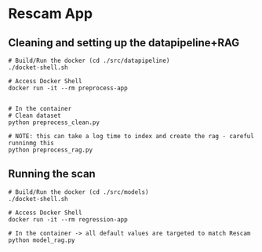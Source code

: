 # Rescam App
## Cleaning and setting up the datapipeline+RAG
```
# Build/Run the docker (cd ./src/datapipeline)
./docket-shell.sh

# Access Docker Shell
docker run -it --rm preprocess-app


# In the container
# Clean dataset
python preprocess_clean.py

# NOTE: this can take a log time to index and create the rag - careful runninmg this
python preprocess_rag.py

```

## Running the scan
```
# Build/Run the docker (cd ./src/models)
./docket-shell.sh

# Access Docker Shell
docker run -it --rm regression-app

# In the container -> all default values are targeted to match Rescam
python model_rag.py
```
